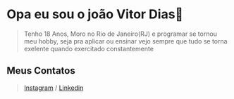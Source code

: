 # Opa eu sou o joão Vitor Dias👋
> Tenho 18 Anos, Moro no Rio de Janeiro(RJ) e programar se tornou meu hobby, seja pra aplicar ou ensinar vejo sempre que tudo se torna exelente quando exercitado constantemente

## Meus Contatos
> [Instagram](https://www.instagram.com/diasz_jao/) / [Linkedin](https://www.linkedin.com/in/jo%C3%A3o-vitor-dias-51b54925b/)
<!---
DiasZinX/DiasZinX is a ✨ special ✨ repository because its `README.md` (this file) appears on your GitHub profile.
You can click the Preview link to take a look at your changes.
--->
